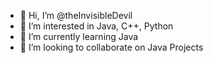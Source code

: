 - 👋 Hi, I’m @theInvisibleDevil
- 👀 I’m interested in Java, C++, Python
- 🌱 I’m currently learning Java
- 💞️ I’m looking to collaborate on Java Projects

<!---
theInvisibleDevil/theInvisibleDevil is a ✨ special ✨ repository because its `README.md` (this file) appears on your GitHub profile.
You can click the Preview link to take a look at your changes.
--->
